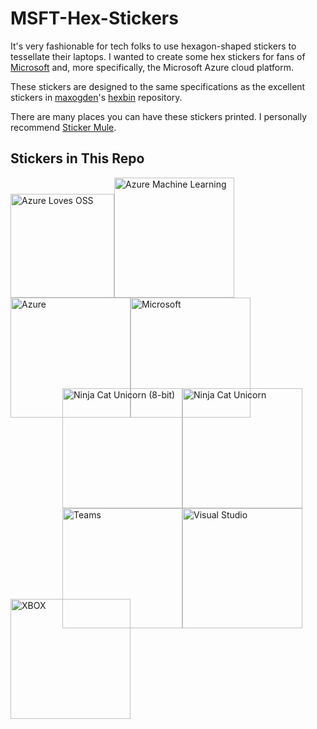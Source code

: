# MSFT-Hex-Stickers

It's very fashionable for tech folks to use hexagon-shaped stickers to tessellate their laptops.
I wanted to create some hex stickers for fans of [Microsoft](https://github.com/microsoft) and, more specifically,
the Microsoft Azure cloud platform.

These stickers are designed to the same specifications as the excellent stickers in
[maxogden](https://github.com/maxogden)'s [hexbin](https://github.com/maxogden/hexbin) repository.

There are many places you can have these stickers printed.  I personally recommend [Sticker Mule](https://www.stickermule.com/).

## Stickers in This Repo
<div>
<img style="width: 1.73in;;" alt="Azure Loves OSS" src="https://github.com/AnalyticJeremy/MSFT-Hex-Stickers/raw/master/Azure Loves OSS.svg?sanitize=true" /><img style="height: 2in;" alt="Azure Machine Learning" src="https://github.com/AnalyticJeremy/MSFT-Hex-Stickers/raw/master/Azure Machine Learning.svg?sanitize=true" /><img style="height: 2in;" alt="Azure" src="https://github.com/AnalyticJeremy/MSFT-Hex-Stickers/raw/master/Azure.svg?sanitize=true" /><img style="height: 2in;" alt="Microsoft" src="https://github.com/AnalyticJeremy/MSFT-Hex-Stickers/raw/master/Microsoft.svg?sanitize=true" />
</div>
<div style="padding-left: 0.865in; margin-top: -0.49in;">
<img style="height: 2in;" alt="Ninja Cat Unicorn (8-bit)" src="https://github.com/AnalyticJeremy/MSFT-Hex-Stickers/raw/master/Ninja Cat Unicorn (8-bit).svg?sanitize=true" /><img style="height: 2in;" alt="Ninja Cat Unicorn" src="https://github.com/AnalyticJeremy/MSFT-Hex-Stickers/raw/master/Ninja Cat Unicorn.svg?sanitize=true" /><img style="height: 2in;" alt="Teams" src="https://github.com/AnalyticJeremy/MSFT-Hex-Stickers/raw/master/Teams.svg?sanitize=true" /><img style="height: 2in;" alt="Visual Studio" src="https://github.com/AnalyticJeremy/MSFT-Hex-Stickers/raw/master/Visual Studio.svg?sanitize=true" />
</div>
<div style="margin-top: -0.49in;">
<img style="height: 2in;" alt="XBOX" src="https://github.com/AnalyticJeremy/MSFT-Hex-Stickers/raw/master/XBOX.svg?sanitize=true" />
</div>
